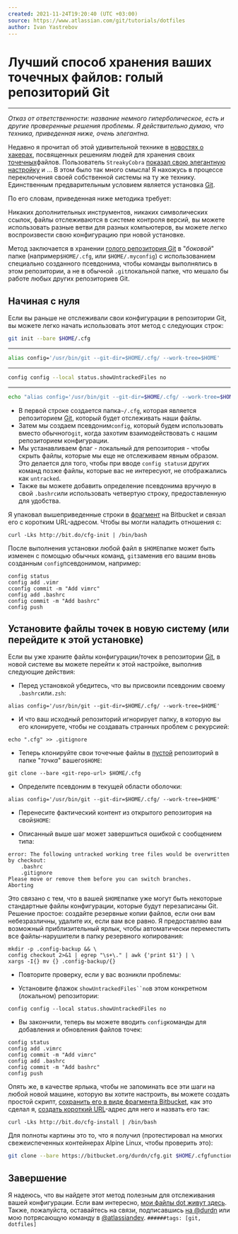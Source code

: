 ```yaml
---
created: 2021-11-24T19:20:40 (UTC +03:00)
source: https://www.atlassian.com/git/tutorials/dotfiles
author: Ivan Yastrebov
---
```

#  Лучший способ хранения ваших точечных файлов: голый репозиторий Git
---
_Отказ от ответственности: название немного гиперболическое, есть и другие проверенные решения проблемы. Я действительно думаю, что техника, приведенная ниже, очень элегантна._

Недавно я прочитал об этой удивительной технике в [новостях о хакерах](https://news.ycombinator.com/item?id=11070797), посвященных решениям людей для хранения своих [точечных](https://en.wikipedia.org/wiki/Dot-file)файлов. Пользователь `StreakyCobra` [показал свою элегантную настройку](https://news.ycombinator.com/item?id=11071754) и ... В этом было так много смысла! Я нахожусь в процессе переключения своей собственной системы на ту же технику. Единственным предварительным условием является установка [Git](https://www.atlassian.com/git).

По его словам, приведенная ниже методика требует:

Никаких дополнительных инструментов, никаких символических ссылок, файлы отслеживаются в системе контроля версий, вы можете использовать разные ветви для разных компьютеров, вы можете легко воспроизвести свою конфигурацию при новой установке.

Метод заключается в хранении [голого репозитория Git](http://www.saintsjd.com/2011/01/what-is-a-bare-git-repository/) в "_боковой_" папке (например`$HOME/.cfg`, или `$HOME/.myconfig`) с использованием специально созданного псевдонима, чтобы команды выполнялись в этом репозитории, а не в обычной `.git`локальной папке, что мешало бы работе любых других репозиториев Git.

## Начиная с нуля

Если вы раньше не отслеживали свои конфигурации в репозитории Git, вы можете легко начать использовать этот метод с следующих строк:

```bash
git init --bare $HOME/.cfg
```
---

```bash
alias config='/usr/bin/git --git-dir=$HOME/.cfg/ --work-tree=$HOME'
```
---

```bash
config config --local status.showUntrackedFiles no
```
---

```bash
echo "alias config='/usr/bin/git --git-dir=$HOME/.cfg/ --work-tree=$HOME'" >> $HOME/.bashrc
```

-   В первой строке создается папка`~/.cfg`, которая является репозиторием [Git](http://www.saintsjd.com/2011/01/what-is-a-bare-git-repository/), который будет отслеживать наши файлы.
-   Затем мы создаем псевдоним`config`, который будем использовать вместо обычного`git`, когда захотим взаимодействовать с нашим репозиторием конфигурации.
-   Мы устанавливаем флаг - локальный для репозитория - чтобы скрыть файлы, которые мы еще не отслеживаем явным образом. Это делается для того, чтобы при вводе `config status`и других команд позже файлы, которые вас не интересуют, не отображались как `untracked`.
-   Также вы можете добавить определение псевдонима вручную в свой `.bashrc`или использовать четвертую строку, предоставленную для удобства.

Я упаковал вышеприведенные строки в [фрагмент](https://bitbucket.org/snippets/nicolapaolucci/ergX9) на Bitbucket и связал его с коротким URL-адресом. Чтобы вы могли наладить отношения с:

```shell
curl -Lks http://bit.do/cfg-init | /bin/bash
```

После выполнения установки любой файл в `$HOME`папке может быть изменен с помощью обычных команд, `git`заменив его вашим вновь созданным `config`псевдонимом, например:

```shell
config status
config add .vimr
cconfig commit -m "Add vimrc"
config add .bashrc
config commit -m "Add bashrc"
config push
```

## Установите файлы точек в новую систему (или перейдите к этой установке)

Если вы уже храните файлы конфигурации/точек в репозитории [Git](https://www.atlassian.com/git), в новой системе вы можете перейти к этой настройке, выполнив следующие действия:

-   Перед установкой убедитесь, что вы присвоили псевдоним своему `.bashrc`или`.zsh`:

```shell
alias config='/usr/bin/git --git-dir=$HOME/.cfg/ --work-tree=$HOME'
```

-   И что ваш исходный репозиторий игнорирует папку, в которую вы его клонируете, чтобы не создавать странных проблем с рекурсией:

```shell
echo ".cfg" >> .gitignore
```

-   Теперь клонируйте свои точечные файлы в [пустой](http://www.saintsjd.com/2011/01/what-is-a-bare-git-repository/) репозиторий в папке "_точка_" вашего`$HOME`:

```shell
git clone --bare <git-repo-url> $HOME/.cfg
```

-   Определите псевдоним в текущей области оболочки:

```shell
alias config='/usr/bin/git --git-dir=$HOME/.cfg/ --work-tree=$HOME'
```

-   Перенесите фактический контент из открытого репозитория на свой`$HOME`:

-   Описанный выше шаг может завершиться ошибкой с сообщением типа:

```shell
error: The following untracked working tree files would be overwritten by checkout:    
	.bashrc    
	.gitignore
Please move or remove them before you can switch branches.
Aborting
```

Это связано с тем, что в вашей `$HOME`папке уже могут быть некоторые стандартные файлы конфигурации, которые будут перезаписаны Git. Решение простое: создайте резервные копии файлов, если они вам небезразличны, удалите их, если вам все равно. Я предоставляю вам возможный приблизительный ярлык, чтобы автоматически переместить все файлы-нарушители в папку резервного копирования:

```shell
mkdir -p .config-backup && \
config checkout 2>&1 | egrep "\s+\." | awk {'print $1'} | \
xargs -I{} mv {} .config-backup/{}
```

-   Повторите проверку, если у вас возникли проблемы:

-   Установите флажок `showUntrackedFiles``no`в этом конкретном (локальном) репозитории:

```shell
config config --local status.showUntrackedFiles no
```

-   Вы закончили, теперь вы можете вводить `config`команды для добавления и обновления файлов точек:

```shell
config status
config add .vimrc
config commit -m "Add vimrc"
config add .bashrc
config commit -m "Add bashrc"
config push
```

Опять же, в качестве ярлыка, чтобы не запоминать все эти шаги на любой новой машине, которую вы хотите настроить, вы можете создать простой скрипт, [сохранить его в виде фрагмента Bitbucket](https://bitbucket.org/snippets/nicolapaolucci/7rE9K), как это сделал я, [создать короткий URL](http://bit.do/)\-адрес для него и назвать его так:

```shell
curl -Lks http://bit.do/cfg-install | /bin/bash
```

Для полноты картины это то, что я получил (протестировал на многих свежеиспеченных [](http://www.alpinelinux.org/)контейнерах Alpine Linux, чтобы проверить это):

```bash
git clone --bare https://bitbucket.org/durdn/cfg.git $HOME/.cfgfunction config {   /usr/bin/git --git-dir=$HOME/.cfg/ --work-tree=$HOME $@}mkdir -p .config-backupconfig checkoutif [ $? = 0 ]; then  echo "Checked out config.";  else    echo "Backing up pre-existing dot files.";    config checkout 2>&1 | egrep "\s+\." | awk {'print $1'} | xargs -I{} mv {} .config-backup/{}fi;config checkoutconfig config status.showUntrackedFiles no
```

## Завершение

Я надеюсь, что вы найдете этот метод полезным для отслеживания вашей конфигурации. Если вам интересно, [мои файлы dot живут здесь](https://bitbucket.org/durdn/cfg.git). Также, пожалуйста, оставайтесь на связи, подписавшись [на @durdn](https://www.twitter.com/durdn) или мою потрясающую команду в [@atlassiandev](https://www.twitter.com/atlassiandev).
`######tags: [git, dotfiles]`
